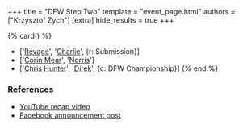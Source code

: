 +++
title = "DFW Step Two"
template = "event_page.html"
authors = ["Krzysztof Zych"]
[extra]
hide_results = true
+++

{% card() %}
- ['[Revage](@/w/rafael-kid.md)', '[Charlie](@/w/madman-charlie.md)', {r: Submission}]
- ['[Corin Mear](@/w/corin-mear.md)', '[Norris](@/w/isnorr.md)']
- ['[Chris Hunter](@/w/chris-hunter.md)', '[Direk](@/w/direk.md)', {c: DFW Championship}]
{% end %}

### References

* [YouTube recap video](https://www.youtube.com/watch?v=QJc9DBpRBaM)
* [Facebook announcement post](https://www.facebook.com/photo/?fbid=987967694659248&set=a.659956797460341)
